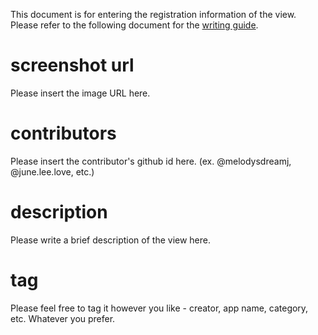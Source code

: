 This document is for entering the registration information of the view. Please refer to the
following document for the [writing guide]().

# screenshot url

Please insert the image URL here.

# contributors

Please insert the contributor's github id here.
(ex. @melodysdreamj, @june.lee.love, etc.)

# description

Please write a brief description of the view here.

# tag

Please feel free to tag it however you like - creator, app name, category, etc. Whatever you prefer.